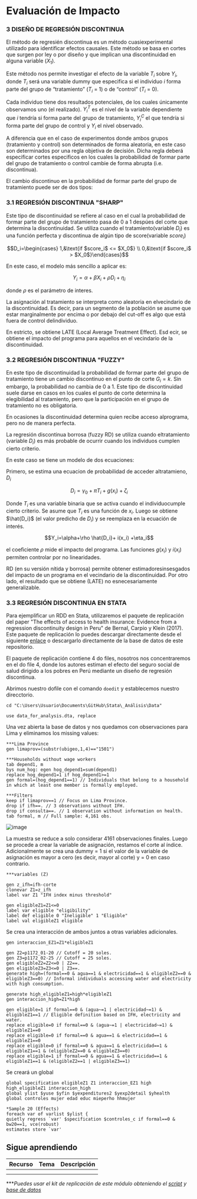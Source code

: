 #  Evaluación de Impacto

### 3 DISEÑO DE REGRESIÓN DISCONTINUA

El método de regresién discontinua es un método cuasiexperimental utilizado para identificar efectos causales. Este método se basa en cortes que surgen por ley o por diseño y que implican una discontinuidad en alguna variable $(X_1)$.

Este método nos permite investigar el efecto de la variable $T_i$ sobre $Y_i$, donde $T_i$ será una variable dummy que especifica si el individuo $i$ forma parte del grupo de “tratamiento” ($T_i$ = 1) o de “control” ($T_i$ = 0).

Cada individuo tiene dos resultados potenciales, de los cuales únicamente observamos uno (el realizado). $Y^T_i$ es el nivel de la variable dependiente que $i$ tendría si forma parte del grupo de tratamiento, $Y^C_i$ el que tendría si forma parte del grupo de control y $Y_i$ el nivel observado.

A diferencia que en el caso de experimentos donde ambos grupos (tratamiento y control) son determinados de forma aleatoria, en este caso son determinados por una regla objetiva de decisión. Dicha regla deberá especificar cortes especificos en los cuales la probabilidad de formar parte del grupo de tratamiento o control cambie de forma abrupta (i.e. discontinua).

El cambio discontinuo en la probabilidad de formar parte del grupo de tratamiento puede ser de dos tipos:

### 3.1 REGRESIÓN DISCONTINUA "SHARP"

Este tipo de discontinuidad se refiere al caso en el cual la probabilidad de formar parte del grupo de tratamiento pasa de 0 a 1 despúes del corte que determina la discontinuidad. Se utiliza cuando el tratamiento(variable $D_i$) es una función perfecta y discontinua de algún tipo de score(variable $score_i$)

$$D_i=\begin{cases} 1,&\text{if $score_i$ <= $X_0$} \\ 
0,&\text{if $score_i$ > $X_0$}\end{cases}$$

En este caso, el modelo más sencillo a aplicar es:

$$Y_i=\alpha+\beta X_i+\rho D_i+ \eta_i$$

donde $\rho$ es el parámetro de interes. 

La asignación al tratamiento se interpreta como aleatoria en elvecindario de la discontinuidad. Es decir, para un segmento de la población se asume que estar marginalmente por encima o por debajo del cut-off es algo que está fuera de control delindividuo. 

En estricto, se obtiene LATE (Local Average Treatment Effect). Esd ecir, se obtiene el impacto del programa para aquellos en el vecindario de la discontinuidad. 


### 3.2 REGRESIÓN DISCONTINUA "FUZZY"

En este tipo de discontinuidad la probabilidad de formar parte del grupo de tratamiento tiene un cambio discontinuo en el punto de corte $G_i = k$. Sin embargo, la probabilidad no cambia de 0 a 1. Este tipo de discontinuidad suele darse en casos en los cuales el punto de corte determina la elegibilidad al tratamiento, pero que la participación en el grupo de tratamiento no es obligatoria.

En ocasiones la discontinuidad determina quien recibe acceso alprograma, pero no de manera perfecta.

La regresión discontinua borrosa (fuzzy RD) se utiliza cuando eltratamiento (variable $D_i$) es más probable de ocurrir cuando los individuos cumplen cierto criterio.

En este caso se tiene un modelo de dos ecuaciones:

Primero, se estima una ecuacion de probabilidad de acceder altratamieno, $D_i$

$$D_i=\gamma_0+\pi T_i+g(x_i)+ \zeta_i$$

Donde $T_i$ es una variable binaria que se activa cuando el individuocumple cierto criterio. Se asume que $T_i$ es una función de $x_i$. Luego se obtiene $\hat{D_i}$ (el valor predicho de $D_i$) y se reemplaza en la ecuación de interés.

$$Y_i=\alpha+\rho \hat{D_i}+ i(x_i) +\eta_i$$

el coeﬁciente $\rho$ mide el impacto del programa. Las funciones $g(x_i)$ y $i(x_i)$ permiten controlar por no linearidades.

RD (en su versión nítida y borrosa) permite obtener estimadoresinsesgados del impacto de un programa en el vecindario de la discontinuidad. Por otro lado, el resultado que se obtiene (LATE) no esnecesariamente generalizable.

### 3.3 REGRESIÓN DISCONTINUA EN STATA

Para ejemplificar un RDD en Stata, utilizaremos el paquete de replicación del paper "The effects of access to health insurance: Evidence from a regression discontinuity design in Peru" de Bernal, Carpio y Klein (2017). Este paquete de replicación lo puedes descargar directamente desde el siguiente [enlace](https://www.sciencedirect.com/science/article/pii/S0047272717301299#ec0010 "enlace") o descargarlo directamente de la base de datos de este repositorio. 

El paquete de replicación contiene 4 do files, nosotros nos concentraremos en el do file 4, donde los autores estiman el efecto del seguro social de salud dirigido a los pobres en Perú mediante un diseño de regresión discontinua. 

Abrimos nuestro dofile con el comando `doedit` y establecemos nuestro direcctorio.

```
cd "C:\Users\Usuario\Documents\GitHub\Stata\_Análisis\Data"

use data_for_analysis.dta, replace
```

Una vez abierta la base de datos y nos quedamos con observaciones para Lima y eliminamos los missing values:

```
***Lima Province
gen limaprov=(substr(ubigeo,1,4)=="1501")

***Households without wage workers
tab depend1, m
bys num_hog: egen hog_depend1=sum(depend1)
replace hog_depend1=1 if hog_depend1>=1
gen formal=(hog_depend1==1) // Individuals that belong to a household in which at least one member is formally employed.

***Filters
keep if limaprov==1 // Focus on Lima Province.
drop if ifh==. // 3 observations without IFH.
drop if consulta==. // 1 observation without information on health.
tab formal, m // Full sample: 4,161 obs.
```

![image](https://user-images.githubusercontent.com/128189216/228531694-1f260454-7b7f-46d3-938d-57186ca652e9.png)

La muestra se reduce a solo considerar 4161 observaciones finales. Luego se procede a crear la variable de asignación, restamos el corte al índice. Adicionalmente se crea una dummy = 1 si el valor de la variable de asignación es mayor a cero (es decir, mayor al corte) y = 0 en caso contrario. 

```
***variables (Z)

gen z_ifh=ifh-corte
clonevar Z1=z_ifh
label var Z1 "IFH index minus threshold"

gen eligibleZ1=Z1<=0 
label var eligible "eligibility"
label def eligible 0 "Ineligible" 1 "Eligible"
label val eligibleZ1 eligible
```

Se crea una interacción de ambos juntos a otras variables adicionales.

```
gen interaccion_EZ1=Z1*eligibleZ1

gen Z2=p1172_01-20 // Cutoff = 20 soles.
gen Z3=p1172_02-25 // Cutoff = 25 soles.
gen eligibleZ2=Z2<=0 | Z2==.
gen eligibleZ3=Z3<=0 | Z3==.
generate high=(formal==0 & agua==1 & electricidad==1 & eligibleZ2==0 & eligibleZ3==0) // Informal individuals accessing water and electricity with high consumption.

generate high_eligibleZ1=high*eligibleZ1
gen interaccion_high=Z1*high

gen eligible=1 if formal==0 & (agua~=1 | electricidad~=1) & eligibleZ1==1 // Eligible definition based on IFH, electricity and water.
replace eligible=0 if formal==0 & (agua~=1 | electricidad~=1) & eligibleZ1==0
replace eligible=0 if formal==0 & agua==1 & electricidad==1 & eligibleZ1==0
replace eligible=0 if formal==0 & agua==1 & electricidad==1 & eligibleZ1==1 & (eligibleZ2==0 & eligibleZ3==0)
replace eligible=1 if formal==0 & agua==1 & electricidad==1 & eligibleZ1==1 & (eligibleZ2==1 | eligibleZ3==1)
```

Se creará un global

```
global specification eligibleZ1 Z1 interaccion_EZ1 high high_eligibleZ1 interaccion_high
global ylist $yuse $yfin $yexpenditures2 $yexp2detail $yhealth
global controles mujer edad educ mieperho hhmujer
```
```
*Sample 20 (Effects)
foreach var of varlist $ylist {
quietly regress `var' $specification $controles_c if formal==0 & bw20==1, vce(robust)
estimates store `var'
```


## Sigue aprendiendo
| Recurso  | Tema | Descripción |
| ------------- |:-------------:|:-------------:|
|               |        |         |
|               |        |         |


****Puedes usar el kit de replicación de este módulo obteniendo el [script](https://github.com/Gladys91/Proyecto_STATA/blob/main/_An%C3%A1lisis/Scripts/Conceptos%20b%C3%A1sicos/5_Importar_datos.do "script") y [base de datos](https://github.com/Gladys91/Proyecto_STATA/tree/main/_An%C3%A1lisis/Data "base de datos")* 
